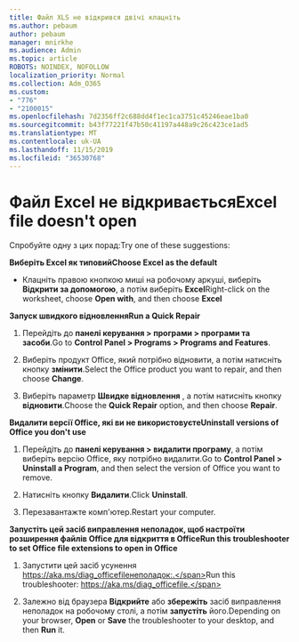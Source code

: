 ```yaml
---
title: Файл XLS не відкрився двічі клацніть
ms.author: pebaum
author: pebaum
manager: mnirkhe
ms.audience: Admin
ms.topic: article
ROBOTS: NOINDEX, NOFOLLOW
localization_priority: Normal
ms.collection: Adm_O365
ms.custom:
- "776"
- "2100015"
ms.openlocfilehash: 7d2356ff2c688dd4f1ec1ca3751c45246eae1ba0
ms.sourcegitcommit: b43f77221f47b50c41197a448a9c26c423ce1ad5
ms.translationtype: MT
ms.contentlocale: uk-UA
ms.lasthandoff: 11/15/2019
ms.locfileid: "36530768"
---
```

# <a name="excel-file-doesnt-open"></a><span data-ttu-id="3edef-102">Файл Excel не відкривається</span><span class="sxs-lookup"><span data-stu-id="3edef-102">Excel file doesn't open</span></span>

<span data-ttu-id="3edef-103">Спробуйте одну з цих порад:</span><span class="sxs-lookup"><span data-stu-id="3edef-103">Try one of these suggestions:</span></span>

<span data-ttu-id="3edef-104">**Виберіть Excel як типовий**</span><span class="sxs-lookup"><span data-stu-id="3edef-104">**Choose Excel as the default**</span></span>

* <span data-ttu-id="3edef-105">Клацніть правою кнопкою миші на робочому аркуші, виберіть **Відкрити за допомогою**, а потім виберіть **Excel**</span><span class="sxs-lookup"><span data-stu-id="3edef-105">Right-click on the worksheet, choose **Open with**, and then choose **Excel**</span></span>

<span data-ttu-id="3edef-106">**Запуск швидкого відновлення**</span><span class="sxs-lookup"><span data-stu-id="3edef-106">**Run a Quick Repair**</span></span>

1. <span data-ttu-id="3edef-107">Перейдіть до **панелі керування > програми > програми та засоби**.</span><span class="sxs-lookup"><span data-stu-id="3edef-107">Go to **Control Panel > Programs > Programs and Features**.</span></span>

2. <span data-ttu-id="3edef-108">Виберіть продукт Office, який потрібно відновити, а потім натисніть кнопку **змінити**.</span><span class="sxs-lookup"><span data-stu-id="3edef-108">Select the Office product you want to repair, and then choose **Change**.</span></span>

3. <span data-ttu-id="3edef-109">Виберіть параметр **Швидке відновлення** , а потім натисніть кнопку **відновити**.</span><span class="sxs-lookup"><span data-stu-id="3edef-109">Choose the **Quick Repair** option, and then choose **Repair**.</span></span>

<span data-ttu-id="3edef-110">**Видалити версії Office, які ви не використовуєте**</span><span class="sxs-lookup"><span data-stu-id="3edef-110">**Uninstall versions of Office you don't use**</span></span>

1. <span data-ttu-id="3edef-111">Перейдіть до **панелі керування > видалити програму**, а потім виберіть версію Office, яку потрібно видалити.</span><span class="sxs-lookup"><span data-stu-id="3edef-111">Go to **Control Panel > Uninstall a Program**, and then select the version of Office you want to remove.</span></span>

2. <span data-ttu-id="3edef-112">Натисніть кнопку **Видалити**.</span><span class="sxs-lookup"><span data-stu-id="3edef-112">Click **Uninstall**.</span></span>

3. <span data-ttu-id="3edef-113">Перезавантажте комп'ютер.</span><span class="sxs-lookup"><span data-stu-id="3edef-113">Restart your computer.</span></span>

<span data-ttu-id="3edef-114">**Запустіть цей засіб виправлення неполадок, щоб настроїти розширення файлів Office для відкриття в Office**</span><span class="sxs-lookup"><span data-stu-id="3edef-114">**Run this troubleshooter to set Office file extensions to open in Office**</span></span>

1. <span data-ttu-id="3edef-115">Запустити цей засіб усунення https://aka.ms/diag_officefileнеполадок:.</span><span class="sxs-lookup"><span data-stu-id="3edef-115">Run this troubleshooter: https://aka.ms/diag_officefile.</span></span>

2. <span data-ttu-id="3edef-116">Залежно від браузера **Відкрийте** або **збережіть** засіб виправлення неполадок на робочому столі, а потім **запустіть** його.</span><span class="sxs-lookup"><span data-stu-id="3edef-116">Depending on your browser, **Open** or **Save** the troubleshooter to your desktop, and then **Run** it.</span></span>
